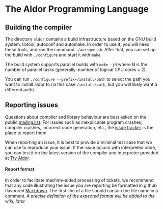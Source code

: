The Aldor Programming Language
==============================

Building the compiler
---------------------

The directory `aldor` contains a build infrastructure based on the GNU build
system: libtool, autoconf and automake. In order to use it, you will need
these tools, and run the command `./autogen.sh`. After that, you can set up
the build with `./configure` and start it with `make`.

The build system supports parallel builds with `make -jN` where N is the number
of parallel tasks (generally: number of logical CPU cores + 2).

You can run `./configure --prefix=/install/path` to select the path you want to
install aldor to (in this case `/install/path`, but you will likely want a
different path).


Reporting issues
----------------

Questions about compiler and library behaviour are best asked on the public
[mailing list](https://groups.google.com/forum/#!forum/aldor-devel). For
issues such as inexplicable program crashes, compiler crashes, incorrect code
generation, etc., the [issue tracker](https://github.com/pippijn/aldor/issues)
is the place to report them.

When reporting an issue, it is best to provide a minimal test case that we can
use to reproduce your issue. If the issue occurs with interpreted code, you
can test it on the latest version of the compiler and interpreter provided at
[Try Aldor](http://pippijn.github.io/aldor/eval).

#### Report format

In order to facilitate machine-aided processing of tickets, we recommend that
any code illustrating the issue you are reporting be formatted in github
flavoured [Markdown](http://github.github.com/github-flavored-markdown/). The
first line of a file should contain the file name in a comment. *A precise
definition of the expected format will be added to the wiki, later.*
